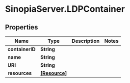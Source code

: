 # SinopiaServer.LDPContainer

## Properties
Name | Type | Description | Notes
------------ | ------------- | ------------- | -------------
**containerID** | **String** |  | 
**name** | **String** |  | 
**URI** | **String** |  | 
**resources** | [**[Resource]**](Resource.md) |  | 


